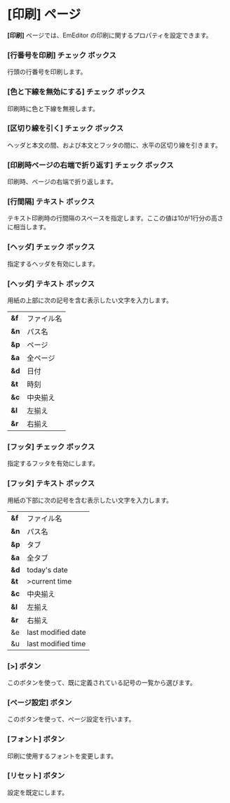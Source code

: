 # \[印刷\] ページ

**\[印刷\]** ページでは、EmEditor の印刷に関するプロパティを設定できます。

### \[行番号を印刷\] チェック ボックス

行頭の行番号を印刷します。

### \[色と下線を無効にする\] チェック ボックス

印刷時に色と下線を無視します。

### \[区切り線を引く\] チェック ボックス

ヘッダと本文の間、および本文とフッタの間に、水平の区切り線を引きます。

### \[印刷時ページの右端で折り返す\] チェック ボックス

印刷時、ページの右端で折り返します。

### \[行間隔\] テキスト ボックス

テキスト印刷時の行間隔のスペースを指定します。ここの値は10が1行分の高さに相当します。

### \[ヘッダ\] チェック ボックス

指定するヘッダを有効にします。

### \[ヘッダ\] テキスト ボックス

用紙の上部に次の記号を含む表示したい文字を入力します。

|     |     |
| --- | --- |
| **&f** | ファイル名 |
| **&n** | パス名 |
| **&p** | ページ |
| **&a** | 全ページ |
| **&d** | 日付 |
| **&t** | 時刻 |
| **&c** | 中央揃え |
| **&l** | 左揃え |
| **&r** | 右揃え |

### \[フッタ\] チェック ボックス

指定するフッタを有効にします。

### \[フッタ\] テキスト ボックス

用紙の下部に次の記号を含む表示したい文字を入力します。

|     |     |
| --- | --- |
| **&f** | ファイル名 |
| **&n** | パス名 |
| **&p** | タブ |
| **&a** | 全タブ |
| **&d** | today's date |
| **&t** | >current time |
| **&c** | 中央揃え |
| **&l** | 左揃え |
| **&r** | 右揃え |
| &e | last modified date |
| &u | last modified time |

### \[>\] ボタン

このボタンを使って、既に定義されている記号の一覧から選びます。

### \[ページ設定\] ボタン

このボタンを使って、ページ設定を行います。

### \[フォント\] ボタン

印刷に使用するフォントを変更します。

### \[リセット\] ボタン

設定を既定にします。

